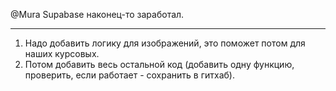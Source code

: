 @Mura
Supabase наконец-то заработал.
- - - - - - - - - - - - - - - - - - - 
1. Надо добавить логику для изображений, это поможет потом для наших курсовых.
2. Потом добавить весь остальной код (добавить одну функцию, проверить, если работает - сохранить в гитхаб).

